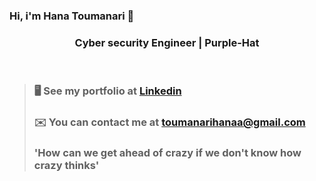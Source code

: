### Hi, i'm Hana Toumanari 👋
<h3 align="center">Cyber security Engineer | Purple-Hat</h3></br>

> ### 🖥️  See my portfolio at [Linkedin](https://www.linkedin.com/in/hana-toumanari-53a3431a3/)</br>
> ### ✉️  You can contact me at toumanarihanaa@gmail.com</br>
 > ### 'How can we get ahead of crazy if we don't know how crazy thinks'</br>


<!--
**HANATM/HANATM** is a ✨ _special_ ✨ repository because its `README.md` (this file) appears on your GitHub profile.

Here are some ideas to get you started:

- 🔭 I’m currently working on ...
- 🌱 I’m currently learning ...
- 👯 I’m looking to collaborate on ...
- 🤔 I’m looking for help with ...
- 💬 Ask me about ...
- 📫 How to reach me: ...
- 😄 Pronouns: ...
- ⚡ Fun fact: ...
-->
